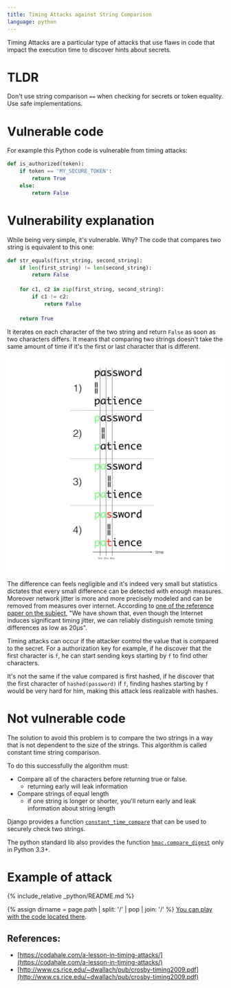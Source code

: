 ```yaml
---
title: Timing Attacks against String Comparison
language: python
---
```


Timing Attacks are a particular type of attacks that use flaws in code that impact the execution time to discover hints about secrets.

# TLDR

Don't use string comparison `==` when checking for secrets or token equality. Use safe implementations.

# Vulnerable code

For example this Python code is vulnerable from timing attacks:

```python
def is_authorized(token):
    if token == 'MY_SECURE_TOKEN':
        return True
    else:
        return False
```

# Vulnerability explanation

While being very simple, it's vulnerable. Why? The code that compares two string is equivalent to this one:

```python
def str_equals(first_string, second_string):
    if len(first_string) != len(second_string):
        return False

    for c1, c2 in zip(first_string, second_string):
        if c1 != c2:
            return False

    return True
```

It iterates on each character of the two string and return `False` as soon as two characters differs. It means that comparing two strings doesn't take the same amount of time if it's the first or last character that is different.

![String comparison](string-comparison.jpeg)

The difference can feels negligible and it's indeed very small but statistics dictates that every small difference can be detected with enough measures. Moreover network jitter is more and more precisely modeled and can be removed from measures over internet. According to [one of the reference paper on the subject](http://www.cs.rice.edu/~dwallach/pub/crosby-timing2009.pdf), "We have shown that, even though the Internet induces significant timing jitter, we can reliably distinguish remote timing differences as low as 20µs".

Timing attacks can occur if the attacker control the value that is compared to the secret. For a authorization key for example, if he discover that the first character is `f`, he can start sending keys starting by `f` to find other characters.

It's not the same if the value compared is first hashed, if he discover that the first character of `hashed(password)` if `f`, finding hashes starting by `f` would be very hard for him, making this attack less realizable with hashes.

# Not vulnerable code

The solution to avoid this problem is to compare the two strings in a way that is not dependent to the size of the strings. This algorithm is called constant time string comparison.

To do this successfully the algorithm must:

 - Compare all of the characters before returning true or false.
    - returning early will leak information
 - Compare strings of equal length
    - if one string is longer or shorter, you'll return early and leak information about string length

Django provides a function [`constant_time_compare`](constant_time_compare) that can be used to securely check two strings.

The python standard lib also provides the function [`hmac.compare_digest`](https://docs.python.org/3/library/hmac.html#hmac.compare_digest) only in Python 3.3+.

# Example of attack

{% include_relative _python/README.md %}

{% assign dirname = page.path | split: '/' | pop | join: '/' %}
<a href="{{ site.github_url | append:'/tree/master/' | append:dirname | append:'/_' | append:page.language }}">You can play with the code located there</a>.

## References:

- [https://codahale.com/a-lesson-in-timing-attacks/](https://codahale.com/a-lesson-in-timing-attacks/)
- [http://www.cs.rice.edu/~dwallach/pub/crosby-timing2009.pdf](http://www.cs.rice.edu/~dwallach/pub/crosby-timing2009.pdf)
